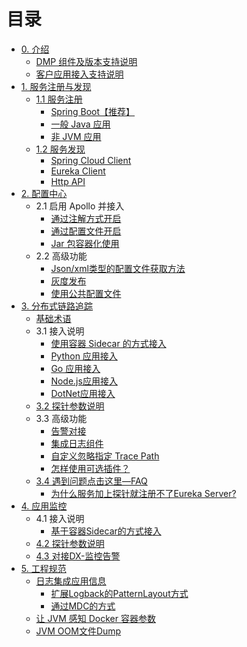# 目录
- [0. 介绍](README.md)
  - [DMP 组件及版本支持说明](DMP-version.md)
  - [客户应用接入支持说明](Support-Lists.md)
- [1. 服务注册与发现](discovery/eureka/README.md)
  - [1.1 服务注册](discovery/eureka/register.md) 
	  - [Spring Boot【推荐】](discovery/eureka/springboot.md)
	  - [一般 Java 应用](discovery/eureka/jvm.md)
	  - [非 JVM 应用](discovery/eureka/non_jvm.md)
  - [1.2 服务发现](discovery/eureka/discovey.md)
	  - [Spring Cloud Client](discovery/eureka/spring-cloud-client.md)
	  - [Eureka Client](discovery/eureka/eureka-client.md)
	  - [Http API](discovery/eureka/api.md)
- [2. 配置中心](apollo/README.md)
  - 2.1 启用 Apollo 并接入
     - [通过注解方式开启](apollo/annotation.md)
     - [通过配置文件开启](apollo/bootstrap.md)
     - [Jar 包容器化使用](apollo/docker.md)
  - 2.2 高级功能
     - [Json/xml类型的配置文件获取方法](apollo/json-and-xml-configFile.md)
     - [灰度发布](apollo/Apollo-GrayRule.md)
     - [使用公共配置文件](apollo/Apollo-Public-Config.md)
- [3. 分布式链路追踪](skywalking/README.md)
  - [基础术语](skywalking/base.md)
  - 3.1 接入说明
     - [使用容器 Sidecar 的方式接入](skywalking/docker-sidecar.md)
     - [Python 应用接入](skywalking/Python-agent.md) 
     - [Go 应用接入](skywalking/Go-agent.md) 
     - [Node.js应用接入](skywalking/Node.js-agent.md) 
     - [DotNet应用接入](skywalking/DotNet-agent.md) 
  - [3.2 探针参数说明](skywalking/agent-settings.md)
  - 3.3 高级功能
     - [告警对接](skywalking/alarm.md) 
     - [集成日志组件](skywalking/integration-log4j.md)
     - [自定义忽略指定 Trace Path](skywalking/trace-ignore.md)
     - [怎样使用可选插件？](skywalking/optional-plugins/README.md)
  - [3.4 遇到问题点击这里—FAQ](skywalking/faq/README.md)
  	 - [为什么服务加上探针就注册不了Eureka Server?](skywalking/faq/eureka-server-error.md)
- [4. 应用监控](vedfolnir/README.md)
  - 4.1 接入说明
     - [基于容器Sidecar的方式接入](vedfolnir/docker-sidecar.md)
  - [4.2 探针参数说明](vedfolnir/agent-settings.md)
  - [4.3 对接DX-监控告警](vedfolnir/dx-monitor.md)
- [5. 工程规范](spec/README.md)
  - [日志集成应用信息](spec/README.md)
  	 - [扩展Logback的PatternLayout方式](spec/log/patternLayout.md)
  	 - [通过MDC的方式](spec/log/MDC.md)
  - [让 JVM 感知 Docker 容器参数](spec/jvm-docker.md)
  - [JVM OOM文件Dump](spec/JVM-OOM文件储存方案.md)
